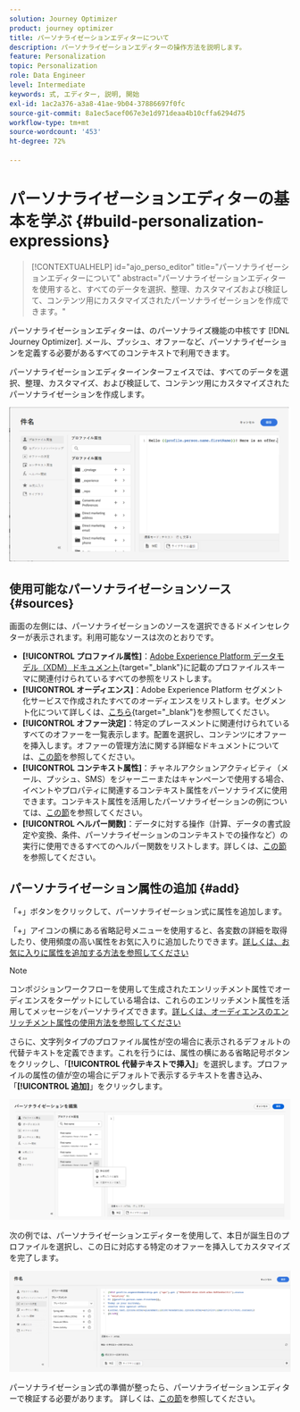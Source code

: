 ```yaml
---
solution: Journey Optimizer
product: journey optimizer
title: パーソナライゼーションエディターについて
description: パーソナライゼーションエディターの操作方法を説明します。
feature: Personalization
topic: Personalization
role: Data Engineer
level: Intermediate
keywords: 式, エディター, 説明, 開始
exl-id: 1ac2a376-a3a8-41ae-9b04-37886697f0fc
source-git-commit: 8a1ec5acef067e3e1d971deaa4b10cffa6294d75
workflow-type: tm+mt
source-wordcount: '453'
ht-degree: 72%

---
```


# パーソナライゼーションエディターの基本を学ぶ {#build-personalization-expressions}

>[!CONTEXTUALHELP]
>id="ajo_perso_editor"
>title="パーソナライゼーションエディターについて"
>abstract="パーソナライゼーションエディターを使用すると、すべてのデータを選択、整理、カスタマイズおよび検証して、コンテンツ用にカスタマイズされたパーソナライゼーションを作成できます。"

パーソナライゼーションエディターは、のパーソナライズ機能の中核です [!DNL Journey Optimizer]. メール、プッシュ、オファーなど、パーソナライゼーションを定義する必要があるすべてのコンテキストで利用できます。

パーソナライゼーションエディターインターフェイスでは、すべてのデータを選択、整理、カスタマイズ、および検証して、コンテンツ用にカスタマイズされたパーソナライゼーションを作成します。

![](assets/perso_ee1.png)

## 使用可能なパーソナライゼーションソース {#sources}

画面の左側には、パーソナライゼーションのソースを選択できるドメインセレクターが表示されます。利用可能なソースは次のとおりです。

* **[!UICONTROL プロファイル属性]**：[Adobe Experience Platform データモデル（XDM）ドキュメント](https://experienceleague.adobe.com/docs/experience-platform/xdm/home.html?lang=ja){target="_blank"}に記載のプロファイルスキーマに関連付けられているすべての参照をリストします。
* **[!UICONTROL オーディエンス]**：Adobe Experience Platform セグメント化サービスで作成されたすべてのオーディエンスをリストします。セグメント化について詳しくは、[こちら](https://experienceleague.adobe.com/docs/experience-platform/segmentation/home.html?lang=ja){target="_blank"}を参照してください。
* **[!UICONTROL オファー決定]**：特定のプレースメントに関連付けられているすべてのオファーを一覧表示します。配置を選択し、コンテンツにオファーを挿入します。オファーの管理方法に関する詳細なドキュメントについては、[この節](../offers/get-started/starting-offer-decisioning.md)を参照してください。
* **[!UICONTROL コンテキスト属性]**：チャネルアクションアクティビティ（メール、プッシュ、SMS）をジャーニーまたはキャンペーンで使用する場合、イベントやプロパティに関連するコンテキスト属性をパーソナライズに使用できます。コンテキスト属性を活用したパーソナライゼーションの例については、[この節](personalization-use-case.md)を参照してください。
* **[!UICONTROL ヘルパー関数]**：データに対する操作（計算、データの書式設定や変換、条件、パーソナライゼーションのコンテキストでの操作など）の実行に使用できるすべてのヘルパー関数をリストします。詳しくは、[この節](functions/functions.md)を参照してください。

## パーソナライゼーション属性の追加 {#add}

「+」ボタンをクリックして、パーソナライゼーション式に属性を追加します。

「+」アイコンの横にある省略記号メニューを使用すると、各変数の詳細を取得したり、使用頻度の高い属性をお気に入りに追加したりできます。[詳しくは、お気に入りに属性を追加する方法を参照してください](personalization-favorites.md)

>[!NOTE]
>
>コンポジションワークフローを使用して生成されたエンリッチメント属性でオーディエンスをターゲットにしている場合は、これらのエンリッチメント属性を活用してメッセージをパーソナライズできます。[詳しくは、オーディエンスのエンリッチメント属性の使用方法を参照してください](../audience/about-audiences.md#enrichment)

さらに、文字列タイプのプロファイル属性が空の場合に表示されるデフォルトの代替テキストを定義できます。これを行うには、属性の横にある省略記号ボタンをクリックし、「**[!UICONTROL 代替テキストで挿入]**」を選択します。プロファイルの属性の値が空の場合にデフォルトで表示するテキストを書き込み、「**[!UICONTROL 追加]**」をクリックします。

![](assets/attribute-details.png)

次の例では、パーソナライゼーションエディターを使用して、本日が誕生日のプロファイルを選択し、この日に対応する特定のオファーを挿入してカスタマイズを完了します。

![](assets/perso_ee2.png)

パーソナライゼーション式の準備が整ったら、パーソナライゼーションエディターで検証する必要があります。 詳しくは、[この節](personalization-validation.md)を参照してください。

